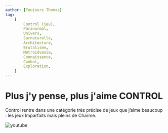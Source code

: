```yaml
---
author: [Toujours Thomas]
tag:
    [
        Control (jeu),
        Paranormal,
        Univers,
        Surnaturelle,
        Architecture,
        Brutalisme,
        Metroidvania,
        Connaissance,
        Combat,
        Exploration,
    ]
---
```


# Plus j'y pense, plus j'aime CONTROL

Control rentre dans une catégorie très précise de jeux que j’aime beaucoup : les jeux Imparfaits mais pleins de Charme.

![youtube](https://www.youtube.com/watch?v=wyrGWORZNf0)
